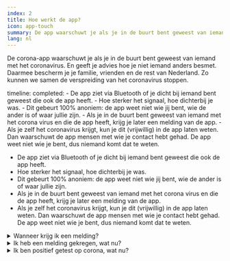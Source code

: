 ```yaml
---
index: 2
title: Hoe werkt de app?
icon: app-touch
summary: De app waarschuwt je als je in de buurt bent geweest van iemand met het coronavirus.
lang: nl
---
```


De corona-app waarschuwt je als je in de buurt bent geweest van iemand met het coronavirus.
En geeft je advies hoe je niet iemand anders besmet.
Daarmee bescherm je je familie, vrienden en de rest van Nederland.
Zo kunnen we samen de verspreiding van het coronavirus stoppen.

timeline:
  completed:
    - De app ziet via Bluetooth of je dicht bij iemand bent geweest die ook de app heeft.
    - Hoe sterker het signaal, hoe dichterbij je was.
    - Dit gebeurt 100% anoniem: de app weet niet wie jij bent, wie de ander is of waar jullie zijn.
    - Als je in de buurt bent geweest van iemand met het corona virus en die de app heeft, krijg je later een melding van de app.
    - Als je zelf het coronavirus krijgt, kun je dit (vrijwillig) in de app laten weten. Dan waarschuwt de app mensen met wie je contact hebt gehad. De app weet niet wie je bent, dus niemand komt dat te weten.


- De app ziet via Bluetooth of je dicht bij iemand bent geweest die ook de app heeft.
- Hoe sterker het signaal, hoe dichterbij je was.
- Dit gebeurt 100% anoniem: de app weet niet wie jij bent, wie de ander is of waar jullie zijn. 
- Als je in de buurt bent geweest van iemand met het corona virus en die de app heeft, krijg je later een melding van de app.
- Als je zelf het coronavirus krijgt, kun je dit (vrijwillig) in de app laten weten. Dan waarschuwt de app mensen met wie je contact hebt gehad. De app weet niet wie je bent, dus niemand komt dat te weten.

<details>
   <summary>Wanneer krijg ik een melding?</summary>
   <div markdown="1">
Je krijgt een waarschuwing als:

Iemand via de corona-app aangeeft het coronavirus te hebben,
én jij in de afgelopen dagen in de buurt bent geweest van die persoon,
én jullie langere tijd dichtbij elkaar zijn geweest.

Dus fietste die andere persoon voorbij? Dan krijg je **geen** melding. Jullie waren maar kort bij elkaar in de buurt.

Zat je naast die persoon in de trein? Dan kun je **later** een melding krijgen. Als het Bluetooth-signaal sterk genoeg was, zaten jullie dicht bij elkaar. Dan is er kans op besmetting.

  </div>
</details>

<details>
   <summary>Ik heb een melding gekregen, wat nu?</summary>
   <div markdown="1">
Als je een melding krijgt, ben je dicht bij iemand geweest die daarna positief is getest op het virus. 

De GGD raadt je aan je te laten testen op het virus, zelfs als je je nog niet ziek voelt. Bel gratis 0800-1202 om gratis een coronatest aan te vragen.

  </div>
</details>

<details>
   <summary>Ik ben positief getest op corona, wat nu?</summary>
   <div markdown="1">
Als je positief getest bent op corona, dan kun je dit aangeven in de app. Zo kun je anderen anoniem waarschuwen. Dit beslis je zelf - het is niet niet verplicht en gaat niet automatisch.

  </div>
</details>
